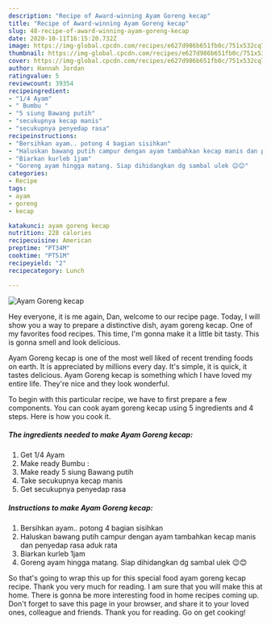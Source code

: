 ```yaml
---
description: "Recipe of Award-winning Ayam Goreng kecap"
title: "Recipe of Award-winning Ayam Goreng kecap"
slug: 48-recipe-of-award-winning-ayam-goreng-kecap
date: 2020-10-11T16:15:20.732Z
image: https://img-global.cpcdn.com/recipes/e627d986b651fb0c/751x532cq70/ayam-goreng-kecap-foto-resep-utama.jpg
thumbnail: https://img-global.cpcdn.com/recipes/e627d986b651fb0c/751x532cq70/ayam-goreng-kecap-foto-resep-utama.jpg
cover: https://img-global.cpcdn.com/recipes/e627d986b651fb0c/751x532cq70/ayam-goreng-kecap-foto-resep-utama.jpg
author: Hannah Jordan
ratingvalue: 5
reviewcount: 39354
recipeingredient:
- "1/4 Ayam"
- " Bumbu "
- "5 siung Bawang putih"
- "secukupnya kecap manis"
- "secukupnya penyedap rasa"
recipeinstructions:
- "Bersihkan ayam.. potong 4 bagian sisihkan"
- "Haluskan bawang putih campur dengan ayam tambahkan kecap manis dan penyedap rasa aduk rata"
- "Biarkan kurleb 1jam"
- "Goreng ayam hingga matang. Siap dihidangkan dg sambal ulek 😉😊"
categories:
- Recipe
tags:
- ayam
- goreng
- kecap

katakunci: ayam goreng kecap 
nutrition: 228 calories
recipecuisine: American
preptime: "PT34M"
cooktime: "PT51M"
recipeyield: "2"
recipecategory: Lunch

---
```



![Ayam Goreng kecap](https://img-global.cpcdn.com/recipes/e627d986b651fb0c/751x532cq70/ayam-goreng-kecap-foto-resep-utama.jpg)

Hey everyone, it is me again, Dan, welcome to our recipe page. Today, I will show you a way to prepare a distinctive dish, ayam goreng kecap. One of my favorites food recipes. This time, I'm gonna make it a little bit tasty. This is gonna smell and look delicious.

Ayam Goreng kecap is one of the most well liked of recent trending foods on earth. It is appreciated by millions every day. It's simple, it is quick, it tastes delicious. Ayam Goreng kecap is something which I have loved my entire life. They're nice and they look wonderful.




To begin with this particular recipe, we have to first prepare a few components. You can cook ayam goreng kecap using 5 ingredients and 4 steps. Here is how you cook it.

<!--inarticleads1-->

##### The ingredients needed to make Ayam Goreng kecap:

1. Get 1/4 Ayam
1. Make ready  Bumbu :
1. Make ready 5 siung Bawang putih
1. Take secukupnya kecap manis
1. Get secukupnya penyedap rasa




<!--inarticleads2-->

##### Instructions to make Ayam Goreng kecap:

1. Bersihkan ayam.. potong 4 bagian sisihkan
1. Haluskan bawang putih campur dengan ayam tambahkan kecap manis dan penyedap rasa aduk rata
1. Biarkan kurleb 1jam
1. Goreng ayam hingga matang. Siap dihidangkan dg sambal ulek 😉😊




So that's going to wrap this up for this special food ayam goreng kecap recipe. Thank you very much for reading. I am sure that you will make this at home. There is gonna be more interesting food in home recipes coming up. Don't forget to save this page in your browser, and share it to your loved ones, colleague and friends. Thank you for reading. Go on get cooking!

